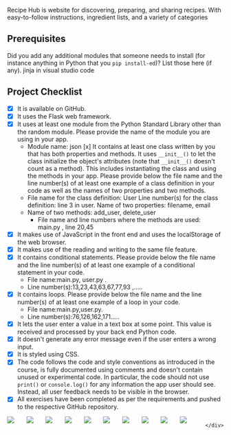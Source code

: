 Recipe Hub is website for discovering, preparing, and sharing recipes. With easy-to-follow instructions, ingredient lists, and a variety of categories

## Prerequisites
Did you add any additional modules that someone needs to install (for instance anything in Python that you `pip install-ed`)? 
List those here (if any).
jinja in visual studio code

## Project Checklist
- [x] It is available on GitHub.
- [x] It uses the Flask web framework.
- [x] It uses at least one module from the Python Standard Library other than the random module.
  Please provide the name of the module you are using in your app. 
  - Module name: json 
  [x] It contains at least one class written by you that has both properties and methods. It uses `__init__()` to let the class initialize the object's attributes (note that  `__init__()` doesn't count as a method). This includes instantiating the class and using the methods in your app. Please provide below the file name and the line number(s) of at least one example of a class definition in your code as well as the names of two properties and two methods.
  - File name for the class definition: User
   Line number(s) for the class definition: line 3 in user.
    Name of two properties: filename, email
  - Name of two methods: add_user, delete_user
    - File name and line numbers where the methods are used: main.py , line 20,45
- [x] It makes use of JavaScript in the front end and uses the localStorage of the web browser.
- [x] It makes use of the reading and writing to the same file feature.
- [x] It contains conditional statements. Please provide below the file name and the line number(s) of at least
  one example of a conditional statement in your code.
  - File name:main.py, user.py .
  - Line number(s):13,23,43,63,67,77,93 ,.....
- [x] It contains loops. Please provide below the file name and the line number(s) of at least
  one example of a loop in your code.
  - File name:main.py,user.py.
  - Line number(s):76,126,162,171.....
- [x] It lets the user enter a value in a text box at some point.
  This value is received and processed by your back end Python code.
- [x] It doesn't generate any error message even if the user enters a wrong input.
- [x] It is styled using CSS.
- [x] The code follows the code and style conventions as introduced in the course, is fully documented using comments and doesn't contain unused or experimental code. 
  In particular, the code should not use `print()` or `console.log()` for any information the app user should see. Instead, all user feedback needs to be visible in the browser.  
- [x] All exercises have been completed as per the requirements and pushed to the respective GitHub repository.
 <div style="display: flex; justify-content: space-between;">
        <img src= "https://github.com/SaraSallah/Recipe-Hub-Final-Project/assets/93276124/ccf978bc-4ab7-4b70-9c81-3b1d0733b650"  >
        <img src="https://github.com/SaraSallah/Recipe-Hub-Final-Project/assets/93276124/de10c341-2475-4872-851c-e1d2b58638f8">
        <img src="https://github.com/SaraSallah/Recipe-Hub-Final-Project/assets/93276124/f7742c68-1e82-43ea-88ff-e6ac2d12862f" >
        <img src= "https://github.com/SaraSallah/Recipe-Hub-Final-Project/assets/93276124/ce0b5a9e-2623-4990-8901-6b579a7c8f02" >
        <img src="https://github.com/SaraSallah/Recipe-Hub-Final-Project/assets/93276124/cda7d69a-7bd0-4327-b7ee-e047cf7231a0">
        <img src="https://github.com/SaraSallah/Recipe-Hub-Final-Project/assets/93276124/ac5e5f77-8e25-4b41-8b07-8cd3dbe91d2a">
        <img src="https://github.com/SaraSallah/Recipe-Hub-Final-Project/assets/93276124/7d77993a-f818-4f40-a01c-348faf4cb090">
        <img src="=https://github.com/SaraSallah/Recipe-Hub-Final-Project/assets/93276124/3ce76746-c57a-4cbc-bec4-1610683ca8b6">
        <img src="https://github.com/SaraSallah/Recipe-Hub-Final-Project/assets/93276124/57745388-bc9c-4b04-b0cd-ca6ab02dcf3a">
         <img src="https://github.com/SaraSallah/Recipe-Hub-Final-Project/assets/93276124/76dee307-fc28-4a47-8fa8-f09579f6b353">

      </div>
